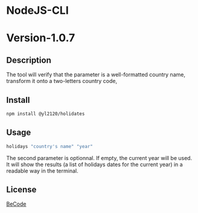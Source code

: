 # NodeJS-CLI
# Version-1.0.7

## Description
The tool will verify that the parameter is a well-formatted country name, transform it onto a two-letters country code,


## Install

```bash
npm install @yl2120/holidates
```

## Usage

```bash
holidays "country's name" "year"
```
The second parameter is optionnal. If empty, the current year will be used. It will show the results (a list of holidays dates for the current year) in a readable way in the terminal.

## License
[BeCode](https://becode.org/fr/)
